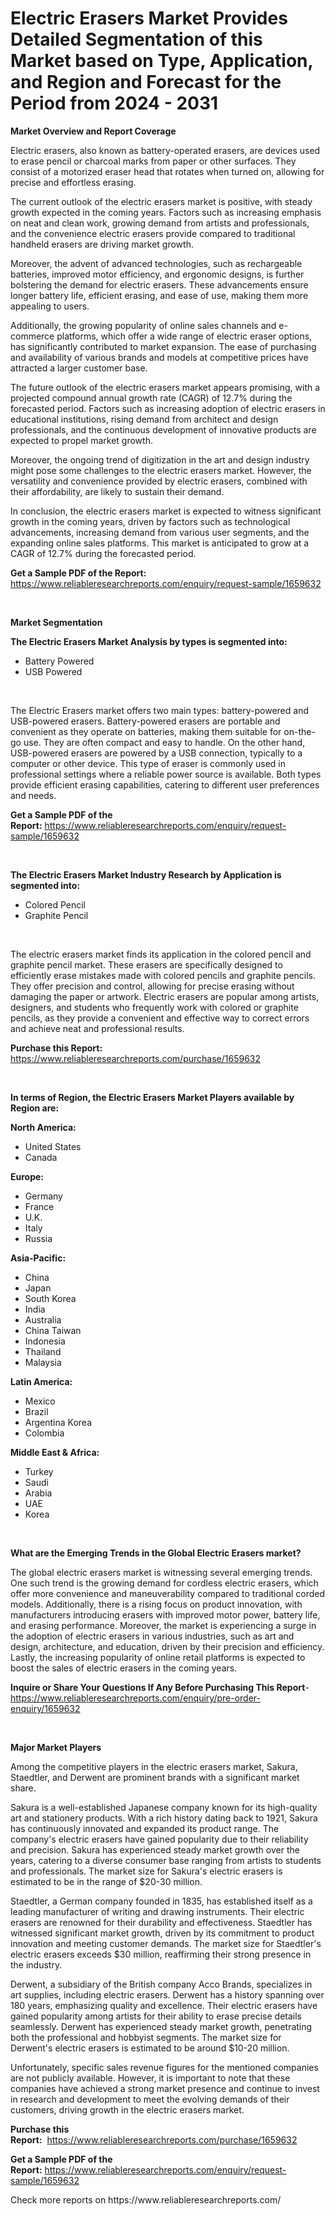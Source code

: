 <p><h1>Electric Erasers Market Provides Detailed Segmentation of this Market based on Type, Application, and Region and Forecast for the Period from 2024 - 2031</h1></p><p><strong>Market Overview and Report Coverage</strong></p>
<p><p>Electric erasers, also known as battery-operated erasers, are devices used to erase pencil or charcoal marks from paper or other surfaces. They consist of a motorized eraser head that rotates when turned on, allowing for precise and effortless erasing.</p><p>The current outlook of the electric erasers market is positive, with steady growth expected in the coming years. Factors such as increasing emphasis on neat and clean work, growing demand from artists and professionals, and the convenience electric erasers provide compared to traditional handheld erasers are driving market growth.</p><p>Moreover, the advent of advanced technologies, such as rechargeable batteries, improved motor efficiency, and ergonomic designs, is further bolstering the demand for electric erasers. These advancements ensure longer battery life, efficient erasing, and ease of use, making them more appealing to users.</p><p>Additionally, the growing popularity of online sales channels and e-commerce platforms, which offer a wide range of electric eraser options, has significantly contributed to market expansion. The ease of purchasing and availability of various brands and models at competitive prices have attracted a larger customer base.</p><p>The future outlook of the electric erasers market appears promising, with a projected compound annual growth rate (CAGR) of 12.7% during the forecasted period. Factors such as increasing adoption of electric erasers in educational institutions, rising demand from architect and design professionals, and the continuous development of innovative products are expected to propel market growth.</p><p>Moreover, the ongoing trend of digitization in the art and design industry might pose some challenges to the electric erasers market. However, the versatility and convenience provided by electric erasers, combined with their affordability, are likely to sustain their demand.</p><p>In conclusion, the electric erasers market is expected to witness significant growth in the coming years, driven by factors such as technological advancements, increasing demand from various user segments, and the expanding online sales platforms. This market is anticipated to grow at a CAGR of 12.7% during the forecasted period.</p></p>
<p><strong>Get a Sample PDF of the Report:</strong> <a href="https://www.reliableresearchreports.com/enquiry/request-sample/1659632">https://www.reliableresearchreports.com/enquiry/request-sample/1659632</a></p>
<p>&nbsp;</p>
<p><strong>Market Segmentation</strong></p>
<p><strong>The Electric Erasers Market Analysis by types is segmented into:</strong></p>
<p><ul><li>Battery Powered</li><li>USB Powered</li></ul></p>
<p>&nbsp;</p>
<p><p>The Electric Erasers market offers two main types: battery-powered and USB-powered erasers. Battery-powered erasers are portable and convenient as they operate on batteries, making them suitable for on-the-go use. They are often compact and easy to handle. On the other hand, USB-powered erasers are powered by a USB connection, typically to a computer or other device. This type of eraser is commonly used in professional settings where a reliable power source is available. Both types provide efficient erasing capabilities, catering to different user preferences and needs.</p></p>
<p><strong>Get a Sample PDF of the Report:</strong>&nbsp;<a href="https://www.reliableresearchreports.com/enquiry/request-sample/1659632">https://www.reliableresearchreports.com/enquiry/request-sample/1659632</a></p>
<p>&nbsp;</p>
<p><strong>The Electric Erasers Market Industry Research by Application is segmented into:</strong></p>
<p><ul><li>Colored Pencil</li><li>Graphite Pencil</li></ul></p>
<p>&nbsp;</p>
<p><p>The electric erasers market finds its application in the colored pencil and graphite pencil market. These erasers are specifically designed to efficiently erase mistakes made with colored pencils and graphite pencils. They offer precision and control, allowing for precise erasing without damaging the paper or artwork. Electric erasers are popular among artists, designers, and students who frequently work with colored or graphite pencils, as they provide a convenient and effective way to correct errors and achieve neat and professional results.</p></p>
<p><strong>Purchase this Report:</strong>&nbsp; <a href="https://www.reliableresearchreports.com/purchase/1659632">https://www.reliableresearchreports.com/purchase/1659632</a></p>
<p>&nbsp;</p>
<p><strong>In terms of Region, the Electric Erasers Market Players available by Region are:</strong></p>
<p>
    <p> <strong> North America: </strong>
        <ul>
            <li>United States</li>
            <li>Canada</li>
        </ul>
        </p> 
    <p> <strong> Europe: </strong>
        <ul>
            <li>Germany</li>
            <li>France</li>
            <li>U.K.</li>
            <li>Italy</li>
            <li>Russia</li>
        </ul>
        </p> 
    <p> <strong> Asia-Pacific: </strong>
        <ul>
            <li>China</li>
            <li>Japan</li>
            <li>South Korea</li>
            <li>India</li>
            <li>Australia</li>
            <li>China Taiwan</li>
            <li>Indonesia</li>
            <li>Thailand</li>
            <li>Malaysia</li>
        </ul>
        </p> 
    <p> <strong> Latin America: </strong>
        <ul>
            <li>Mexico</li>
            <li>Brazil</li>
            <li>Argentina Korea</li>
            <li>Colombia</li>
        </ul>
        </p> 
    <p> <strong> Middle East & Africa: </strong>
        <ul>
            <li>Turkey</li>
            <li>Saudi</li>
            <li>Arabia</li>
            <li>UAE</li>
            <li>Korea</li>
        </ul>
    </p>
    </p>
<p>&nbsp;</p>
<p><strong>What are the Emerging Trends in the Global Electric Erasers market?</strong></p>
<p><p>The global electric erasers market is witnessing several emerging trends. One such trend is the growing demand for cordless electric erasers, which offer more convenience and maneuverability compared to traditional corded models. Additionally, there is a rising focus on product innovation, with manufacturers introducing erasers with improved motor power, battery life, and erasing performance. Moreover, the market is experiencing a surge in the adoption of electric erasers in various industries, such as art and design, architecture, and education, driven by their precision and efficiency. Lastly, the increasing popularity of online retail platforms is expected to boost the sales of electric erasers in the coming years.</p></p>
<p><strong>Inquire or Share Your Questions If Any Before Purchasing This Report</strong>- <a href="https://www.reliableresearchreports.com/enquiry/pre-order-enquiry/1659632">https://www.reliableresearchreports.com/enquiry/pre-order-enquiry/1659632</a></p>
<p>&nbsp;</p>
<p><strong>Major Market Players</strong></p>
<p><p>Among the competitive players in the electric erasers market, Sakura, Staedtler, and Derwent are prominent brands with a significant market share.</p><p>Sakura is a well-established Japanese company known for its high-quality art and stationery products. With a rich history dating back to 1921, Sakura has continuously innovated and expanded its product range. The company's electric erasers have gained popularity due to their reliability and precision. Sakura has experienced steady market growth over the years, catering to a diverse consumer base ranging from artists to students and professionals. The market size for Sakura's electric erasers is estimated to be in the range of $20-30 million.</p><p>Staedtler, a German company founded in 1835, has established itself as a leading manufacturer of writing and drawing instruments. Their electric erasers are renowned for their durability and effectiveness. Staedtler has witnessed significant market growth, driven by its commitment to product innovation and meeting customer demands. The market size for Staedtler's electric erasers exceeds $30 million, reaffirming their strong presence in the industry.</p><p>Derwent, a subsidiary of the British company Acco Brands, specializes in art supplies, including electric erasers. Derwent has a history spanning over 180 years, emphasizing quality and excellence. Their electric erasers have gained popularity among artists for their ability to erase precise details seamlessly. Derwent has experienced steady market growth, penetrating both the professional and hobbyist segments. The market size for Derwent's electric erasers is estimated to be around $10-20 million.</p><p>Unfortunately, specific sales revenue figures for the mentioned companies are not publicly available. However, it is important to note that these companies have achieved a strong market presence and continue to invest in research and development to meet the evolving demands of their customers, driving growth in the electric erasers market.</p></p>
<p><strong>Purchase this Report:</strong>&nbsp;&nbsp;<a href="https://www.reliableresearchreports.com/purchase/1659632">https://www.reliableresearchreports.com/purchase/1659632</a></p>
<p></p>
<p><strong>Get a Sample PDF of the Report:</strong>&nbsp;<a href="https://www.reliableresearchreports.com/enquiry/request-sample/1659632">https://www.reliableresearchreports.com/enquiry/request-sample/1659632</a></p>
<p>Check more reports on https://www.reliableresearchreports.com/</p>